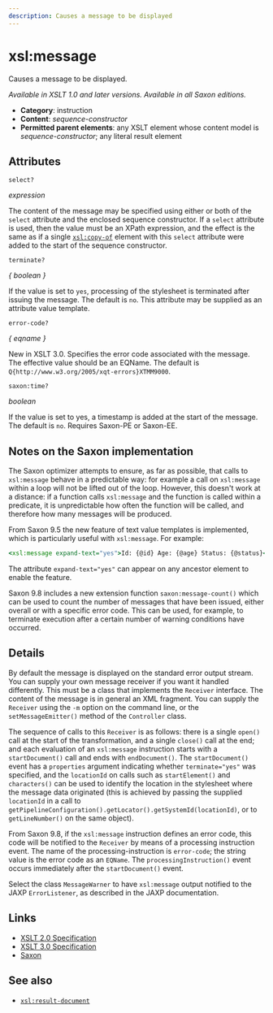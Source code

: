 ```yaml
---
description: Causes a message to be displayed
---
```


# xsl:message

Causes a message to be displayed.

_Available in XSLT 1.0 and later versions. Available in all Saxon editions._

- **Category**: instruction
- **Content**: _sequence-constructor_
- **Permitted parent elements**: any XSLT element whose content model is _sequence-constructor_; any literal result element

## Attributes

`select?`

_expression_

The content of the message may be specified using either or both of the `select` attribute and the enclosed sequence constructor. If a `select` attribute is used, then the value must be an XPath expression, and the effect is the same as if a single [`xsl:copy-of`](xsl-copy-of.md) element with this `select` attribute were added to the start of the sequence constructor.

`terminate?`

_{ boolean }_

If the value is set to `yes`, processing of the stylesheet is terminated after issuing the message. The default is `no`. This attribute may be supplied as an attribute value template.

`error-code?`

_{ eqname }_

New in XSLT 3.0. Specifies the error code associated with the message. The effective value should be an EQName. The default is `Q{http://www.w3.org/2005/xqt-errors}XTMM9000`.

`saxon:time?`

_boolean_

If the value is set to yes, a timestamp is added at the start of the message. The default is `no`. Requires Saxon-PE or Saxon-EE.

## Notes on the Saxon implementation

The Saxon optimizer attempts to ensure, as far as possible, that calls to `xsl:message` behave in a predictable way: for example a call on `xsl:message` within a loop will not be lifted out of the loop. However, this doesn't work at a distance: if a function calls `xsl:message` and the function is called within a predicate, it is unpredictable how often the function will be called, and therefore how many messages will be produced.

From Saxon 9.5 the new feature of text value templates is implemented, which is particularly useful with `xsl:message`. For example:

```xslt
<xsl:message expand-text="yes">Id: {@id} Age: {@age} Status: {@status}</xsl:message>
```

The attribute `expand-text="yes"` can appear on any ancestor element to enable the feature.

Saxon 9.8 includes a new extension function `saxon:message-count()` which can be used to count the number of messages that have been issued, either overall or with a specific error code. This can be used, for example, to terminate execution after a certain number of warning conditions have occurred.

## Details

By default the message is displayed on the standard error output stream. You can supply your own message receiver if you want it handled differently. This must be a class that implements the `Receiver` interface. The content of the message is in general an XML fragment. You can supply the `Receiver` using the `-m` option on the command line, or the `setMessageEmitter()` method of the `Controller` class.

The sequence of calls to this `Receiver` is as follows: there is a single `open()` call at the start of the transformation, and a single `close()` call at the end; and each evaluation of an `xsl:message` instruction starts with a `startDocument()` call and ends with `endDocument()`. The `startDocument()` event has a `properties` argument indicating whether `terminate="yes"` was specified, and the `locationId` on calls such as `startElement()` and `characters()` can be used to identify the location in the stylesheet where the message data originated (this is achieved by passing the supplied `locationId` in a call to `getPipelineConfiguration().getLocator().getSystemId(locationId)`, or to `getLineNumber()` on the same object).

From Saxon 9.8, if the `xsl:message` instruction defines an error code, this code will be notified to the `Receiver` by means of a processing instruction event. The name of the processing-instruction is `error-code`; the string value is the error code as an `EQName`. The `processingInstruction()` event occurs immediately after the `startDocument()` event.

Select the class `MessageWarner` to have `xsl:message` output notified to the JAXP `ErrorListener`, as described in the JAXP documentation.

## Links

- [XSLT 2.0 Specification](http://www.w3.org/TR/xslt20/#element-message)
- [XSLT 3.0 Specification](http://www.w3.org/TR/xslt-30/#element-message)
- [Saxon](https://www.saxonica.com/html/documentation/xsl-elements/message.html)

## See also

- [`xsl:result-document`](xsl-result-document.md)
